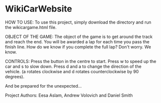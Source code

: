# WikiCarWebsite
HOW TO USE:
To use this project, simply download the directory and run the wikicargame.html file. 

OBJECT OF THE GAME:
The object of the game is to get around the track and reach the end. You will be awarded a lap for each time you pass the finish line. How do we know if you complete the full lap? Don't worry. We know.

CONTROLS:
Press the button in the centre to start. Press w to speed up the car and s to slow down. Press d and a to change the direction of the vehicle. (a rotates clockwise and d rotates counterclockwise by 90 degrees).


And be prepared for the unexpected...

Project Authors: Eesa Aslam, Andrew Volovich and Daniel Smith
